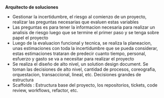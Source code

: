 
**Arquitecto de soluciones**

- Gestionar la incertidumbre, el riesgo al comienzo de un proyecto, realizar las preguntas necesarias que evaluen estas variables
- Las preguntas es para tener la informacion necesaria para realizar un analisis de riesgo luego que se termine el primer paso y se tenga sobre papel el proyecto
- Luego de la evaluacion funcional y tecnica, se realiza la planeacion, unas estimaciones con toda la incertidumbre que se pueda considerar, estas estimaciones trataran de predecir cuanto tiempo, personal, esfuerzo y gasto se va a necesitar para realizar el proyecto
- Se realiza el diseño de alto nivel, un solution design document. Se toman las decisiones de alto nivel, cantidad de procesos, coreografia, orquestacion, transaccional, lineal, etc. Decisiones grandes de estructura
- Scaffolds : Estructura base del proyecto, los repositorios, tickets, code review, workflows, refactor, etc.


